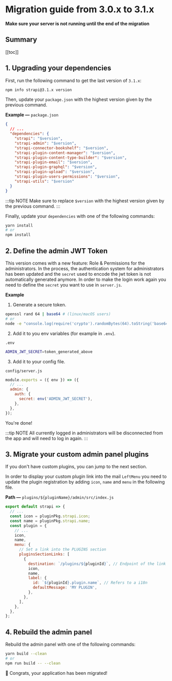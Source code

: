 # Migration guide from 3.0.x to 3.1.x

**Make sure your server is not running until the end of the migration**

## Summary

[[toc]]

## 1. Upgrading your dependencies

First, run the following command to get the last version of `3.1.x`:

```bash
npm info strapi@3.1.x version
```

Then, update your `package.json` with the highest version given by the previous command.

**Example —** `package.json`

```json
{
  // ...
  "dependencies": {
    "strapi": "$version",
    "strapi-admin": "$version",
    "strapi-connector-bookshelf": "$version",
    "strapi-plugin-content-manager": "$version",
    "strapi-plugin-content-type-builder": "$version",
    "strapi-plugin-email": "$version",
    "strapi-plugin-graphql": "$version",
    "strapi-plugin-upload": "$version",
    "strapi-plugin-users-permissions": "$version",
    "strapi-utils": "$version"
  }
}
```

:::tip NOTE
Make sure to replace `$version` with the highest version given by the previous command.
:::

Finally, update your `dependencies` with one of the following commands:

```bash
yarn install
# or
npm install
```

## 2. Define the admin JWT Token

This version comes with a new feature: Role & Permissions for the administrators. In the process, the authentication system for administrators has been updated and the `secret` used to encode the jwt token is not automatically generated anymore.
In order to make the login work again you need to define the `secret` you want to use in `server.js`.

**Example**

1. Generate a secure token.

```bash
openssl rand 64 | base64 # (linux/macOS users)
# or
node -e "console.log(require('crypto').randomBytes(64).toString('base64'))" # (all users)
```

2. Add it to you env variables (for example in `.env`).

`.env`

```bash
ADMIN_JWT_SECRET=token_generated_above
```

3. Add it to your config file.

`config/server.js`

```js
module.exports = ({ env }) => ({
  // ...
  admin: {
    auth: {
      secret: env('ADMIN_JWT_SECRET'),
    },
  },
});
```

You're done!

:::tip NOTE
All currently logged in administrators will be disconnected from the app and will need to log in again.
:::

## 3. Migrate your custom admin panel plugins

If you don't have custom plugins, you can jump to the next section.

In order to display your custom plugin link into the mail `LeftMenu` you need to update the plugin registration by adding `icon`, `name` and `menu` in the following file.

**Path —** `plugins/${pluginName}/admin/src/index.js`

```js
export default strapi => {
  // ...
  const icon = pluginPkg.strapi.icon;
  const name = pluginPkg.strapi.name;
  const plugin = {
    // ...
    icon,
    name,
    menu: {
      // Set a link into the PLUGINS section
      pluginsSectionLinks: [
        {
          destination: `/plugins/${pluginId}`, // Endpoint of the link
          icon,
          name,
          label: {
            id: `${pluginId}.plugin.name`, // Refers to a i18n
            defaultMessage: 'MY PLUGIN',
          },
        },
      ],
    },
  },
};
```

## 4. Rebuild the admin panel

Rebuild the admin panel with one of the following commands:

```bash
yarn build --clean
# or
npm run build -- --clean
```

🎉 Congrats, your application has been migrated!
